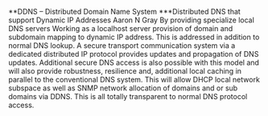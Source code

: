 **DDNS – Distributed Domain Name System
***Distributed DNS that support Dynamic IP Addresses
Aaron N Gray
By providing specialize local DNS servers Working as a localhost server provision of domain and subdomain mapping to dynamic IP address. This is addressed in addition to normal DNS lookup. A secure transport communication system via a dedicated distributed IP protocol provides updates and propagation of DNS updates. Additional secure DNS access is also possible with this model and will also provide robustness, resilience and, additional local caching in parallel to the conventional DNS system. This will allow DHCP local network subspace as well as SNMP network allocation of domains and or sub domains via DDNS. This is all totally transparent to normal DNS protocol access.
